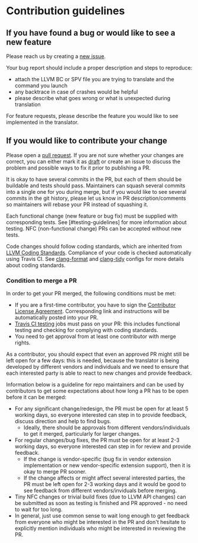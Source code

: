 # Contribution guidelines

## If you have found a bug or would like to see a new feature

Please reach us by creating a [new issue].

Your bug report should include a proper description and steps to reproduce:
- attach the LLVM BC or SPV file you are trying to translate and the command you
  launch
- any backtrace in case of crashes would be helpful
- please describe what goes wrong or what is unexpected during translation

For feature requests, please describe the feature you would like to see
implemented in the translator.

[new issue]: https://github.com/KhronosGroup/SPIRV-LLVM-Translator/issues/new

## If you would like to contribute your change

Please open a [pull request]. If you are not sure whether your changes are
correct, you can either mark it as [draft] or create an issue to discuss the
problem and possible ways to fix it prior to publishing a PR.

It is okay to have several commits in the PR, but each of them should be
buildable and tests should pass. Maintainers can squash several commits
into a single one for you during merge, but if you would like to see several
commits in the git history, please let us know in PR description/comments so
maintainers will rebase your PR instead of squashing it.

Each functional change (new feature or bug fix) must be supplied with
corresponding tests. See [#testing-guidelines] for more information about
testing. NFC (non-functional change) PRs can be accepted without new tests.

Code changes should follow coding standards, which are inherited from [LLVM
Coding Standards]. Compliance of your code is checked automatically using
Travis CI. See [clang-format] and [clang-tidy] configs for more details about
coding standards.

### Condition to merge a PR

In order to get your PR merged, the following conditions must be met:
- If you are a first-time contributor, you have to sign the
  [Contributor License Agreement]. Corresponding link and instructions will be
  automatically posted into your PR.
- [Travis CI testing] jobs must pass on your PR: this includes functional
  testing and checking for complying with coding standards.
- You need to get approval from at least one contributor with merge rights.

As a contributor, you should expect that even an approved PR might still be left
open for a few days: this is needed, because the translator is being developed
by different vendors and individuals and we need to ensure that each interested
party is able to react to new changes and provide feedback.

Information below is a guideline for repo maintainers and can be used by
contributors to get some expectations about how long a PR has to be open before
it can be merged:
- For any significant change/redesign, the PR must be open for at least 5
  working days, so everyone interested can step in to provide feedback, discuss
  direction and help to find bugs.
  - Ideally, there should be approvals from different vendors/individuals to get
    it merged, particularly for larger changes.
- For regular changes/bug fixes, the PR must be open for at least 2-3 working
  days, so everyone interested can step in for review and provide feedback.
  - If the change is vendor-specific (bug fix in vendor extension implementation
    or new vendor-specific extension support), then it is okay to merge PR
    sooner.
  - If the change affects or might affect several interested parties, the PR
    must be left open for 2-3 working days and it would be good to see feedback
    from different vendors/inviduals before merging.
- Tiny NFC changes or trivial build fixes (due to LLVM API changes) can be
  submitted as soon as testing is finished and PR approved - no need to wait for
  too long.
- In general, just use common sense to wait long enough to get feedback from
  everyone who might be interested in the PR and don't hesitate to explicitly
  mention individuals who might be interested in reviewing the PR.

[pull request]: https://github.com/KhronosGroup/SPIRV-LLVM-Translator/pulls
[draft]: https://docs.github.com/en/github/collaborating-with-issues-and-pull-requests/about-pull-requests#draft-pull-requests
[LLVM Coding Standards]: https://llvm.org/docs/CodingStandards.html
[clang-format]: [.clang-format]
[clang-tidy]: [.clang-tidy]
[Contributor License Agreement]: https://cla-assistant.io/KhronosGroup/SPIRV-LLVM-Translator
[Travis CI testing]: https://travis-ci.org/KhronosGroup/SPIRV-LLVM-Translator
